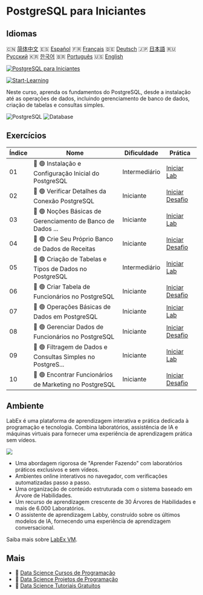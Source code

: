 # PostgreSQL para Iniciantes

## Idiomas

🇨🇳 [简体中文](README_zh.md) 🇪🇸 [Español](README_es.md) 🇫🇷 [Français](README_fr.md) 🇩🇪 [Deutsch](README_de.md) 🇯🇵 [日本語](README_ja.md) 🇷🇺 [Русский](README_ru.md) 🇰🇷 [한국어](README_ko.md) 🇧🇷 [Português](README_pt.md) 🇺🇸 [English](README.md) 

[![PostgreSQL para Iniciantes](https://cover-creator.labex.io/postgresql-for-beginners.png?lang=pt)](https://labex.io/pt/courses/postgresql-for-beginners)

[![Start-Learning](https://img.shields.io/badge/Start-Learning-whitesmoke?style=for-the-badge)](https://labex.io/pt/courses/postgresql-for-beginners)

Neste curso, aprenda os fundamentos do PostgreSQL, desde a instalação até as operações de dados, incluindo gerenciamento de banco de dados, criação de tabelas e consultas simples.

![PostgreSQL](https://img.shields.io/badge/PostgreSQL-whitesmoke?style=for-the-badge&logo=postgresql)
![Database](https://img.shields.io/badge/Database-whitesmoke?style=for-the-badge&logo=database)


## Exercícios

|   Índice | Nome                                                        | Dificuldade   | Prática                                                                                                                                   |
|----------|-------------------------------------------------------------|---------------|-------------------------------------------------------------------------------------------------------------------------------------------|
|       01 | 📖 🟢 Instalação e Configuração Inicial do PostgreSQL       | Intermediário | <a target='_blank' href='https://labex.io/pt/tutorials/postgresql-installation-and-initial-setup-of-postgresql-550900'>Iniciar Lab</a>    |
|       02 | 🎯 🟢 Verificar Detalhes da Conexão PostgreSQL              | Iniciante     | <a target='_blank' href='https://labex.io/pt/tutorials/postgresql-verify-postgresql-connection-details-551083'>Iniciar Desafio</a>        |
|       03 | 📖 🟢 Noções Básicas de Gerenciamento de Banco de Dados ... | Iniciante     | <a target='_blank' href='https://labex.io/pt/tutorials/postgresql-database-management-basics-with-postgresql-550899'>Iniciar Lab</a>      |
|       04 | 🎯 🟢 Crie Seu Próprio Banco de Dados de Receitas           | Iniciante     | <a target='_blank' href='https://labex.io/pt/tutorials/postgresql-create-your-own-recipe-database-551100'>Iniciar Desafio</a>             |
|       05 | 📖 🟢 Criação de Tabelas e Tipos de Dados no PostgreSQL     | Intermediário | <a target='_blank' href='https://labex.io/pt/tutorials/postgresql-postgresql-table-creation-and-data-types-550901'>Iniciar Lab</a>        |
|       06 | 🎯 🟢 Criar Tabela de Funcionários no PostgreSQL            | Iniciante     | <a target='_blank' href='https://labex.io/pt/tutorials/postgresql-create-employee-table-in-postgresql-551115'>Iniciar Desafio</a>         |
|       07 | 📖 🟢 Operações Básicas de Dados em PostgreSQL              | Iniciante     | <a target='_blank' href='https://labex.io/pt/tutorials/postgresql-basic-data-operations-in-postgresql-550897'>Iniciar Lab</a>             |
|       08 | 🎯 🟢 Gerenciar Dados de Funcionários no PostgreSQL         | Iniciante     | <a target='_blank' href='https://labex.io/pt/tutorials/postgresql-manage-employee-data-in-postgresql-551130'>Iniciar Desafio</a>          |
|       09 | 📖 🟢 Filtragem de Dados e Consultas Simples no PostgreS... | Iniciante     | <a target='_blank' href='https://labex.io/pt/tutorials/postgresql-data-filtering-and-simple-queries-in-postgresql-550898'>Iniciar Lab</a> |
|       10 | 🎯 🟢 Encontrar Funcionários de Marketing no PostgreSQL     | Iniciante     | <a target='_blank' href='https://labex.io/pt/tutorials/postgresql-find-marketing-employees-in-postgresql-551146'>Iniciar Desafio</a>      |

## Ambiente

LabEx é uma plataforma de aprendizagem interativa e prática dedicada à programação e tecnologia. Combina laboratórios, assistência de IA e máquinas virtuais para fornecer uma experiência de aprendizagem prática sem vídeos.

![](https://tutorial-screenshot.getvm.io/images/vm-1725247253.png)

- Uma abordagem rigorosa de "Aprender Fazendo" com laboratórios práticos exclusivos e sem vídeos.
- Ambientes online interativos no navegador, com verificações automatizadas passo a passo.
- Uma organização de conteúdo estruturada com o sistema baseado em Árvore de Habilidades.
- Um recurso de aprendizagem crescente de 30 Árvores de Habilidades e mais de 6.000 Laboratórios.
- O assistente de aprendizagem Labby, construído sobre os últimos modelos de IA, fornecendo uma experiência de aprendizagem conversacional.

Saiba mais sobre [LabEx VM](https://support.labex.io/using-labex/virtual-machine).

## Mais

- 🔗 [Data Science Cursos de Programação](https://github.com/labex-labs/awesome-programming-courses)
- 🔗 [Data Science Projetos de Programação](https://github.com/labex-labs/awesome-programming-projects)
- 🔗 [Data Science Tutoriais Gratuitos](https://github.com/labex-labs/data-science-free-tutorials)

